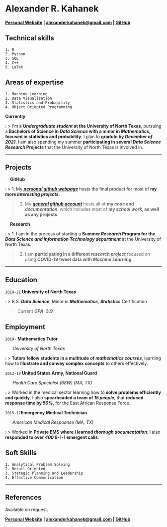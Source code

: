 # Alexander R. Kahanek
__<a href="https://alexander-kahanek.github.io">Personal Website</a>
|
<a href="mailto:alexanderkahanek@gmail.com">alexanderkahanek@gmail.com</a>
|
<a href="https://github.com/alexander-kahanek">GitHub</a>__


## __Technical skills__
```
1. R
2. Python
3. SQL
4. C++
5. LaTeX
```


## __Areas of expertise__
```
1. Machine Learning
2. Data Visualisation
3. Statistics and Probability
4. Object Oriented Programming
```

__Currently__

: > I'm a __*Undergraduate student* at the University of North Texas__, pursuing a __Bachelors of Science in *Data Science* with a minor in *Mathematics*, focused in statistics and probability__. I plan to __gradute by *December of 2021*__. I am also spending my summer __participating in several *Data Science Research* Projects__ that the University of North Texas is involved in.


-----------------
## __Projects__

&nbsp; &nbsp; __GitHub__

: > 1. My __*[personal github webpage](https://alexander-kahanek.github.io/project)*__ hosts the final product for most of __my more *interesting projects*__.
> 
> 2. My __*[general github account](https://github.com/alexander-kahanek)*__ hosts all of __my *code* and *documentation*__, which includes most of __my *school work*, as well as any projects__.

&nbsp; &nbsp; __Research__

: > 1. I am in the process of starting a __Summer *Research* Program for the *Data Science and Information Technology department*__ at the University of North Texas.
> 
> 2. I am __participating in a different *research project*__ focused on using __COVID-19 tweet data with *Machine Learning*__.


----------------
## __Education__

`2018-21` __University of North Texas__

: > B.S. __*Data Science*__, Minor in __*Mathematics*__, __*Statistics*__ Certification
> 
> Current __*GPA*__: __3.9__

## __Employment__

`2019-` __Mathematics Tutor__ 

&nbsp; &nbsp; &nbsp; *University of North Texas*

: > __Tutors fellow students in a multitude of *mathematics courses*__, learning how to __Illustrate and convey complex concepts__ to others effectively. 


`2012-18` __United States Army, National Guard__

&nbsp; &nbsp; &nbsp; *Health Care Specialist (68W) (MA, TX)*

: > Worked in the medical sector learning how to __solve problems efficiently and quickly__. I also __spearheaded a team of *15 people*__, that __reduced response time by *50%*__, for the East African Response Force.


`2015-17`__Emergency Medical Technician__

&nbsp; &nbsp; &nbsp; *American Medical Respoonse (MA, TX)*

: > Worked in __Private EMS where I learned *thorough documentation*__. I also __responded to over *400* 9-1-1 emergent calls__.


## __Soft Skills__
```
1. Analytical Problem Solving
2. Detail Oriented
3. Stategic Planning and Leadership
4. Effective Communication
```

-----------------
## __References__

Available on request.

__<a href="https://alexander-kahanek.github.io">Personal Website</a>
|
<a href="mailto:alexanderkahanek@gmail.com">alexanderkahanek@gmail.com</a>
|
<a href="https://github.com/alexander-kahanek">GitHub</a>__